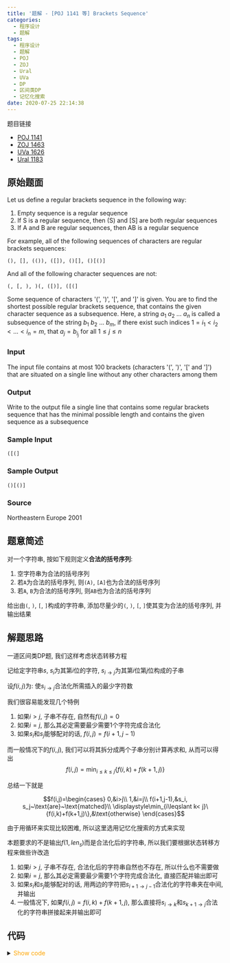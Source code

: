 ```yaml
---
title: '题解 - [POJ 1141 等] Brackets Sequence'
categories:
  - 程序设计
  - 题解
tags:
  - 程序设计
  - 题解
  - POJ
  - ZOJ
  - Ural
  - UVa
  - DP
  - 区间类DP
  - 记忆化搜索
date: 2020-07-25 22:14:38
---
```

题目链接

- [POJ 1141](http://poj.org/problem?id=1141)
- [ZOJ 1463](https://vjudge.net/problem/ZOJ-1463/origin)
- [UVa 1626](https://vjudge.net/problem/UVA-1626/origin)
- [Ural 1183](https://acm.timus.ru/problem.aspx?space=1&num=1183)

<!-- more -->

## 原始题面

Let us define a regular brackets sequence in the following way:

1. Empty sequence is a regular sequence
2. If S is a regular sequence, then (S) and [S] are both regular sequences
3. If A and B are regular sequences, then AB is a regular sequence

For example, all of the following sequences of characters are regular brackets sequences:

`(), [], (()), ([]), ()[], ()[()]`

And all of the following character sequences are not:

`(, [, ), )(, ([)], ([(]`

Some sequence of characters '(', ')', '[', and ']' is given. You are to find the shortest possible regular brackets sequence, that contains the given character sequence as a subsequence. Here, a string $a_1~a_2~...~a_n$ is called a subsequence of the string $b_1~b_2~...~b_m$, if there exist such indices $1 = i_1 < i_2 < ... < i_n = m$, that $a_j = b_{i_j}$ for all $1 \leqslant j \leqslant n$

### Input

The input file contains at most $100$ brackets (characters '(', ')', '[' and ']') that are situated on a single line without any other characters among them

### Output

Write to the output file a single line that contains some regular brackets sequence that has the minimal possible length and contains the given sequence as a subsequence

### Sample Input

```input1
([(]
```

### Sample Output

```output1
()[()]
```

### Source

Northeastern Europe 2001

## 题意简述

对一个字符串, 按如下规则定义**合法的括号序列**:

1. 空字符串为合法的括号序列
1. 若`A`为合法的括号序列, 则`(A)`, `[A]`也为合法的括号序列
1. 若`A`, `B`为合法的括号序列, 则`AB`也为合法的括号序列

给出由`(`, `)`, `[`, `]`构成的字符串, 添加尽量少的`(`, `)`, `[`, `]`使其变为合法的括号序列, 并输出结果

## 解题思路

一道区间类DP题, 我们这样考虑状态转移方程

记给定字符串$s$, $s_i$为其第$i$位的字符, $s_{i\to j}$为其第$i$位第$j$位构成的子串

设$f(i,j)$为: 使$s_{i\to j}$合法化所需插入的最少字符数

我们很容易能发现几个特例

1. 如果$i>j$, 子串不存在, 自然有$f(i,j)=0$
1. 如果$i=j$, 那么其必定需要最少需要$1$个字符完成合法化
1. 如果$s_i$和$s_j$能够配对的话, $f(i,j)=f(i+1,j-1)$

而一般情况下的$f(i,j)$, 我们可以将其拆分成两个子串分别计算再求和, 从而可以得出
$$f(i,j)=\min_{i\leqslant k\leqslant j}\{f(i,k)+f(k+1,j)\}$$

总结一下就是

$$f(i,j)=\begin{cases}
  0,&i>j\\
  1,&i=j\\
  f(i+1,j-1),&s_i, s_j~\text{are}~\text{matched}\\
  \displaystyle\min_{i\leqslant k< j}\{f(i,k)+f(k+1,j)\},&\text{otherwise}
\end{cases}$$

由于用循环来实现比较困难, 所以这里选用记忆化搜索的方式来实现

本题要求的不是输出$f(1,len_s)$而是合法化后的字符串, 所以我们要根据状态转移方程来做些许改造

1. 如果$i>j$, 子串不存在, 合法化后的字符串自然也不存在, 所以什么也不需要做
1. 如果$i=j$, 那么其必定需要最少需要$1$个字符完成合法化, 直接匹配并输出即可
1. 如果$s_i$和$s_j$能够配对的话, 用两边的字符把$s_{i+1\to j-1}$合法化的字符串夹在中间, 并输出
1. 一般情况下, 如果$f(i,j)=f(i,k)+f(k+1,j)$, 那么直接将$s_{i\to k}$和$s_{k+1\to j}$合法化的字符串拼接起来并输出即可

## 代码

<details>
<summary><font color='orange'>Show code</font></summary>

```cpp
/*
 * @Author: Tifa
 * @LastEditTime: 2020-07-25 22:14:38
 * @Description: POJ 1141, ZOJ 1463, Ural 1183, UVA 1626
 */
const int N = 205;

int  f[N][N];
char str[N];

bool match(char a, char b) { return (a == '[' && b == ']') || (a == '(' && b == ')'); }

int dfs(int i, int j) {
  if (i > j) return f[i][j] = 0;
  if (i == j) return f[i][j] = 1;
  if (f[i][j] != 0x3f3f3f3f) return f[i][j];
  int ans = f[i][j];
  if (match(str[i], str[j])) ans = min(ans, dfs(i + 1, j - 1));
  _rep(k, i, j) ans = min(ans, dfs(i, k) + dfs(k + 1, j));
  return f[i][j] = ans;
}

void print(int i, int j) {
  if (i > j) return;
  if (i == j) {
    if (str[i] == '(' || str[i] == ')')
      printf("()");
    else
      printf("[]");
    return;
  }
  int _ = f[i][j];
  if (match(str[i], str[j]) && _ == f[i + 1][j - 1]) {
    putchar(str[i]);
    print(i + 1, j - 1);
    putchar(str[j]);
    return;
  }
  _rep(k, i, j) if (_ == f[i][k] + f[k + 1][j]) {
      print(i, k);
      print(k + 1, j);
      return;
    }
}

int main() {
  while (fgets(str + 1, N - 1, stdin)) {
    int l_min = 0x3f3f3f3f, len = strlen(str + 1);
    if (str[len]) {
      str[len] = '\0';
      --len;
    }
    _set_inf(f);
    dfs(1, len);
    print(1, len);
    putchar('\n');
  }
}
```

</details>
